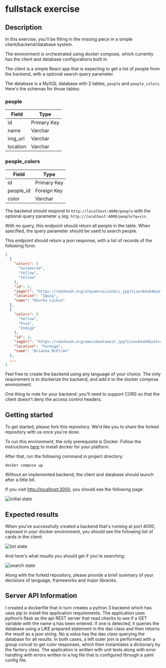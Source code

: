 # fullstack exercise

## Description

In this exercise, you'll be filling in the missing piece in a simple 
client/backend/database system. 

The environment is orchestrated using docker compose, which currently has the client and
database configurations built in. 

The client is a simple React app that is expecting to get a list of people from the
backend, with a optional search query parameter.

The database is a MySQL database with 2 tables, `people` and `people_colors`. Here's the 
schemas for those tables:

### people
| **Field** | **Type**    |
| --------- | ----------- |
| id        | Primary Key |
| name      | Varchar     |
| img_url   | Varchar     |
| location  | Varchar     |

### people_colors
| **Field** | **Type**    |
| --------- | ----------- |
| id        | Primary Key |
| people_id | Foreign Key |
| color     | Varchar     |

The backend should respond to `http://localhost:4000/people` with the optional query parameter `q` 
(eg. `http://localhost:4000/people?q=vin`. 

With no query, this endpoint should return all people in the table. When specified, the query
parameter should be used to search people.

This endpoint should return a json response, with a list of records of the following form:

```json
[
  {
    "colors": [
      "Goldenrod", 
      "Yellow", 
      "Yellow"
    ], 
    "id": 2, 
    "imgUrl": "https://robohash.org/utquamreiciendis.jpg?size=64x64&set=set1", 
    "location": "Iguig", 
    "name": "Rourke Luckin"
  }, 
  {
    "colors": [
      "Yellow", 
      "Puce", 
      "Indigo"
    ], 
    "id": 3, 
    "imgUrl": "https://robohash.org/omnisbeataeest.jpg?size=64x64&set=set1", 
    "location": "Formiga", 
    "name": "Brianna McElree"
  }, 
  ...
]
```

Feel free to create the backend using any language of your choice. The only requirement
is to dockerize the backend, and add it to the docker compose environment. 

One thing to note for your backend: you'll need to support CORS so that the client 
doesn't deny the access control headers.

## Getting started

To get started, please fork this repository. We'd like you to share the forked repository
with us once you're done.

To run this environment, the only prerequisite is Docker. Follow the instructions 
[here](https://docs.docker.com/install/) to install docker for your platform.

After that, run the following command in project directory:

```
docker compose up
```

Without an implemented backend, the client and database should launch after a little bit.

If you visit [http://localhost:3000](http://localhost:3000), you should see the following page:

![initial state](https://raw.githubusercontent.com/CanopyIQ/fullstack-exercise/master/images/initial.png)

## Expected results

When you've successfully created a backend that's running at port 4000, exposed in your docker
environment, you should see the following list of cards in the client:

![list state](https://raw.githubusercontent.com/CanopyIQ/fullstack-exercise/master/images/list.png)

And here's what results you should get if you're searching:

![search state](https://raw.githubusercontent.com/CanopyIQ/fullstack-exercise/master/images/searched.png)

Along with the forked repository, please provide a brief summary of your decisions of language, frameworks
and major libraries.

## Server API Information


I created a dockerfile that in turn creates a python 3 backend which has uses pip to install the application 
requirements. The  application uses python’s flask as the api REST server that read checks to see if a GET variable 
with the name q has been entered. If one is detected, it queries the database using a LIKE prepared statement in the 
dao class and then returns the result as a json string. No q value has the dao class querying the database for all 
results. In both cases, a left outer join is performed with a group concat to get color responses, which then 
instantiates a dictionary by the factory class. The application is written with unit tests along with error handling 
with errors written to a log file that is configured through a yaml config file.
